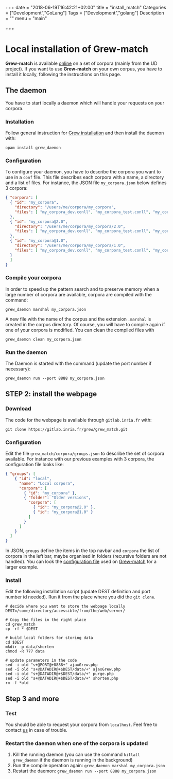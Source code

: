 +++
date = "2018-06-19T16:42:21+02:00"
title = "install_match"
Categories = ["Development","GoLang"]
Tags = ["Development","golang"]
Description = ""
menu = "main"

+++

# Local installation of Grew-match

**Grew-match** is available [online](http://match.grew.fr) on a set of corpora (mainly from the UD project).
If you want to use **Grew-match** on your own corpus, you have to install it locally, following the instructions on this page.

## The daemon

You have to start locally a daemon which will handle your requests on your corpora.

### Installation
Follow general instruction for [Grew installation](../install) and then install the daemon with:

`opam install grew_daemon`

### Configuration
To configure your daemon, you have to describe the corpora you want to use in a `conf` file.
This file describes each corpora with a name, a directory and a list of files.
For instance, the JSON file `my_corpora.json` below defines 3 corpora:

```json
{ "corpora": [
  { "id": "my_corpora",
    "directory": "/users/me/corpora/my_corpora",
    "files": [ "my_corpora_dev.conll", "my_corpora_test.conll", "my_corpora_train.conll" ]
  },
  { "id": "my_corpora@2.0",
    "directory": "/users/me/corpora/my_corpora/2.0",
    "files": [ "my_corpora_dev.conll", "my_corpora_test.conll", "my_corpora_train.conll" ]
  },
  { "id": "my_corpora@1.0",
    "directory": "/users/me/corpora/my_corpora/1.0",
    "files": [ "my_corpora_dev.conll", "my_corpora_test.conll", "my_corpora_train.conll" ]
  }
  ]
}
```

### Compile your corpora

In order to speed up the pattern search and to preserve memory when a large number of corpora are available, corpora are compiled with the command:

```
grew_daemon marshal my_corpora.json
```
A new file with the name of the corpus and the extension `.marshal` is created in the corpus directory.
Of course, you will have to compile again if one of your corpora is modified.
You can clean the compiled files with

```
grew_daemon clean my_corpora.json
```

### Run the daemon

The Daemon is started with the command (update the port number if necessary):

```
grew_daemon run --port 8888 my_corpora.json
```

## STEP 2: install the webpage

### Download
The code for the webpage is available through `gitlab.inria.fr` with:

```
git clone https://gitlab.inria.fr/grew/grew_match.git
```

### Configuration
Edit the file `grew_match/corpora/groups.json` to describe the set of corpora available.
For instance with our previous examples with 3 corpora, the configuration file looks like:

```JSON
{ "groups": [
    { "id": "local",
      "name": "Local corpora",
      "corpora": [
        { "id": "my_corpora" },
        { "folder": "Older versions",
          "corpora": [
            { "id": "my_corpora@2.0" },
            { "id": "my_corpora@1.0" }
          ]
        }
      ]
    }
  ]
}
```

In JSON, `groups` define the items in the top navbar and `corpora` the list of corpora in the left bar, maybe organised in folders (recursive folders are not handled).
You can look the [configuration file](https://gitlab.inria.fr/grew/grew_match/blob/master/corpora_for_website/groups.json) used on [Grew-match](match.grew.fr) for a larger example.

### Install

Edit the following installation script (update DEST definition and port number id needed).
Run it from the place where you did the `git clone`.

```shell
# decide where you want to store the webpage locally
DEST=/some/directory/accessible/from/the/web/server/

# Copy the files in the right place
cd grew_match
cp -rf * $DEST

# build local folders for storing data
cd $DEST
mkdir -p data/shorten
chmod -R 777 data

# update parameters in the code
sed -i old "s+@PORT@+8888+" ajaxGrew.php
sed -i old "s+@DATADIR@+$DEST/data/+" ajaxGrew.php
sed -i old "s+@DATADIR@+$DEST/data/+" purge.php
sed -i old "s+@DATADIR@+$DEST/data/+" shorten.php
rm -f *old
```

## Step 3 and more

### Test
You should be able to request your corpora from `localhost`.
Feel free to contact [us](mailto:Bruno.Guillaume@loria.fr) in case of trouble.

### Restart the daemon when one of the corpora is updated

1. Kill the running daemon (you can use the command `killall grew_daemon` if the daemon is running in the background)
2. Run the compile operation again: `grew_daemon marshal my_corpora.json`
3. Restart the daemon: `grew_daemon run --port 8888 my_corpora.json`


